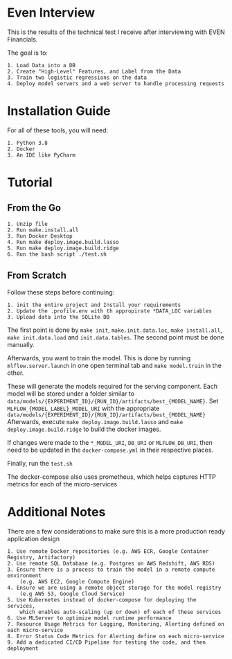 # Even Interview

This is the results of the technical test I receive after
interviewing with EVEN Financials.  

The goal is to:

    1. Load Data into a DB
    2. Create "High-Level" Features, and Label from the Data
    3. Train two logistic regressions on the data
    4. Deploy model servers and a web server to handle processing requests

# Installation Guide

For all of these tools, you will need:

    1. Python 3.8
    2. Docker
    3. An IDE like PyCharm

# Tutorial

## From the Go

    1. Unzip file
    2. Run make.install.all
    3. Run Docker Desktop
    4. Run make deploy.image.build.lasso
    5. Run make deploy.image.build.ridge
    6. Run the bash script ./test.sh

## From Scratch

Follow these steps before continuing:

    1. init the entire project and Install your requirements
    2. Update the .profile.env with th appropirate *DATA_LOC variables 
    3. Upload data into the SQLite DB 

The first point is done by `make init`, `make.init.data.loc`, `make install.all`, `make init.data.load` and `init.data.tables`.
The second point must be done manually. 

Afterwards, you want to train the model. This is done by running
`mlflow.server.launch` in one open terminal tab and `make model.train` in the other.

These will generate the models required for the serving component.
Each model will be stored under a folder similar to `data/models/{EXPERIMENT_ID}/{RUN_ID}/artifacts/best_{MODEL_NAME}`.
Set `MLFLOW_{MODEL_LABEL}_MODEL_URI` with the appropriate `data/models/{EXPERIMENT_ID}/{RUN_ID}/artifacts/best_{MODEL_NAME}`
Afterwards, execute `make deploy.image.build.lasso` and `make deploy.image.build.ridge` to build the docker images.

If changes were made to the `*_MODEL_URI`, `DB_URI` or `MLFLOW_DB_URI`, then need to be updated in the
`docker-compose.yml` in their respective places. 

Finally, run the `test.sh`

The docker-compose also uses prometheus, which helps captures HTTP metrics for each of the micro-services

# Additional Notes

There are a few considerations to make sure this is a more production ready application design

    1. Use remote Docker repositories (e.g. AWS ECR, Google Container Registry, Artifactory)
    2. Use remote SQL Database (e.g. Postgres on AWS Redshift, AWS RDS)
    3. Ensure there is a process to train the model in a remote compute environment 
        (e.g. AWS EC2, Google Compute Engine)
    4. Ensure we are using a remote object storage for the model registry 
        (e.g AWS S3, Google Cloud Service)
    5. Use Kubernetes instead of docker-compose for deploying the services, 
        which enables auto-scaling (up or down) of each of these services
    6. Use MLServer to optimize model runtime performance
    7. Resource Usage Metrics for Logging, Monitoring, Alerting defined on each micro-service
    8. Error Status Code Metrics for Alerting define on each micro-service
    9. Add a dedicated CI/CD Pipeline for testing the code, and then deployment